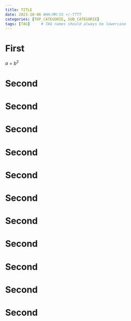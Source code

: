 ```yaml
---
title: TITLE
date: 2023-10-06 #HH:MM:SS +/-TTTT
categories: [TOP_CATEGORIE, SUB_CATEGORIE]
tags: [TAG]     # TAG names should always be lowercase
---
```


# First
$a=b^2$


# Second
# Second
# Second
# Second
# Second
# Second
# Second
# Second
# Second
# Second
# Second
